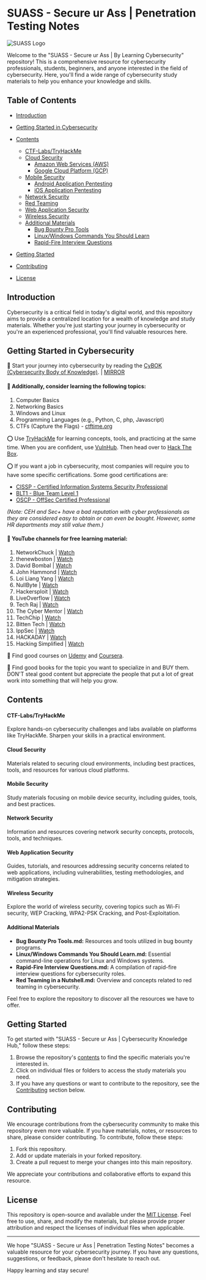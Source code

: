 # SUASS - Secure ur Ass | Penetration Testing Notes

![SUASS Logo](https://github.com/GTekSD/SUASS/assets/55411358/91eaf0d2-6c00-48e9-9dd1-b0e315230949) <!-- logo or banner here -->

Welcome to the "SUASS - Secure ur Ass | By Learning Cybersecurity" repository! This is a comprehensive resource for cybersecurity professionals, students, beginners, and anyone interested in the field of cybersecurity. Here, you'll find a wide range of cybersecurity study materials to help you enhance your knowledge and skills.

## Table of Contents
- [Introduction](#introduction)
- [Getting Started in Cybersecurity](#getting-started-in-cybersecurity)
- [Contents](#contents)
  - [CTF-Labs/TryHackMe](./CTF-Labs/TryHackMe)
  - [Cloud Security](./Cloud%20Security)
    - [Amazon Web Services (AWS)](./Cloud%20Security/Amazon%20Web%20Services%20(AWS))
    - [Google Cloud Platform (GCP)](./Cloud%20Security/Google%20Cloud%20Platform%20(GCP))
  - [Mobile Security](./Mobile%20Security)
    - [Android Application Pentesting](./Mobile%20Security/Android%20Application%20Pentesting)
    - [iOS Application Pentesting](./Mobile%20Security/iOS%20Application%20Pentesting)
  - [Network Security](./Network%20Security)
  - [Red Teaming](./Red%20Team)
  - [Web Application Security](./Web%20Application%20Security)
  - [Wireless Security](./Wireless%20Security)
  - [Additional Materials](#additional-materials)
    - [Bug Bounty Pro Tools](./Bug-Bounty-Pro-Tools.md)
    - [Linux/Windows Commands You Should Learn](./LinuxWin%20cmds%20u%20better%20learn.md)
    - [Rapid-Fire Interview Questions](./Rapid-Fire_Interview-questions.md)
    
- [Getting Started](#getting-started)
- [Contributing](#contributing)
- [License](#license)

## Introduction

Cybersecurity is a critical field in today's digital world, and this repository aims to provide a centralized location for a wealth of knowledge and study materials. Whether you're just starting your journey in cybersecurity or you're an experienced professional, you'll find valuable resources here.

## Getting Started in Cybersecurity

🔱 Start your journey into cybersecurity by reading the [CyBOK (Cybersecurity Body of Knowledge)](https://www.cybok.org/media/downloads/CyBOK_v1.1.0.pdf). | [MIRROR](./CyBOK_v1.1.0.pdf)

#### 🔱 Additionally, consider learning the following topics:
1. Computer Basics  
2. Networking Basics
3. Windows and Linux 
4. Programming Languages (e.g., Python, C, php, Javascript)
5. CTFs (Capture the Flags) - [ctftime.org](https://ctftime.org/)

⭕️ Use [TryHackMe](https://tryhackme.com/) for learning concepts, tools, and practicing at the same time. When you are confident, use [VulnHub](https://www.vulnhub.com/). Then head over to [Hack The Box](https://www.hackthebox.eu/).

⭕️ If you want a job in cybersecurity, most companies will require you to have some specific certifications. Some good certifications are:
- [CISSP - Certified Information Systems Security Professional](https://www.isc2.org/Certifications/CISSP)
- [BLT1 - Blue Team Level 1](https://securityblue.team/certifications/) 
- [OSCP - OffSec Certified Professional](https://www.offensive-security.com/pwk-oscp/) 

_(Note: CEH and Sec+ have a bad reputation with cyber professionals as they are considered easy to obtain or can even be bought. However, some HR departments may still value them.)_

#### 🔱 YouTube channels for free learning material:
1. NetworkChuck | [Watch](https://www.youtube.com/@NetworkChuck)
2. thenewboston | [Watch](https://www.youtube.com/@thenewboston)
3. David Bombal | [Watch](https://www.youtube.com/@davidbombal)
4. John Hammond | [Watch](https://www.youtube.com/@_JohnHammond)
5. Loi Liang Yang | [Watch](https://www.youtube.com/@LoiLiangYang)
6. NullByte | [Watch](https://www.youtube.com/@NullByteWHT)
7. Hackersploit | [Watch](https://www.youtube.com/@HackerSploit)
8. LiveOverflow | [Watch](https://www.youtube.com/@LiveOverflow)
9. Tech Raj | [Watch](https://www.youtube.com/@TechRaj156)
10. The Cyber Mentor | [Watch](https://www.youtube.com/@TCMSecurityAcademy)
11. TechChip | [Watch](https://www.youtube.com/@techchipnet)
12. Bitten Tech | [Watch](https://www.youtube.com/@BittenTech)
13. IppSec | [Watch](https://www.youtube.com/@ippsec)
14. HACKADAY | [Watch](https://www.youtube.com/@hackaday)
15. Hacking Simplified | [Watch](https://www.youtube.com/@HackingSimplifiedAS)

🔱 Find good courses on [Udemy](https://www.udemy.com/) and [Coursera](https://www.coursera.org/).

🔱 Find good books for the topic you want to specialize in and BUY them. DON'T steal good content but appreciate the people that put a lot of great work into something that will help you grow.

## Contents

#### CTF-Labs/TryHackMe

Explore hands-on cybersecurity challenges and labs available on platforms like TryHackMe. Sharpen your skills in a practical environment.

#### Cloud Security

Materials related to securing cloud environments, including best practices, tools, and resources for various cloud platforms.

#### Mobile Security

Study materials focusing on mobile device security, including guides, tools, and best practices.

#### Network Security

Information and resources covering network security concepts, protocols, tools, and techniques.

#### Web Application Security

Guides, tutorials, and resources addressing security concerns related to web applications, including vulnerabilities, testing methodologies, and mitigation strategies.

#### Wireless Security

Explore the world of wireless security, covering topics such as Wi-Fi security, WEP Cracking, WPA2-PSK Cracking, and Post-Exploitation.

#### Additional Materials

- **Bug Bounty Pro Tools.md:** Resources and tools utilized in bug bounty programs.
- **Linux/Windows Commands You Should Learn.md:** Essential command-line operations for Linux and Windows systems.
- **Rapid-Fire Interview Questions.md:** A compilation of rapid-fire interview questions for cybersecurity roles.
- **Red Teaming in a Nutshell.md:** Overview and concepts related to red teaming in cybersecurity.

Feel free to explore the repository to discover all the resources we have to offer.

## Getting Started

To get started with "SUASS - Secure ur Ass | Cybersecurity Knowledge Hub," follow these steps:

1. Browse the repository's [contents](#contents) to find the specific materials you're interested in.
2. Click on individual files or folders to access the study materials you need.
3. If you have any questions or want to contribute to the repository, see the [Contributing](#contributing) section below.

## Contributing

We encourage contributions from the cybersecurity community to make this repository even more valuable. If you have materials, notes, or resources to share, please consider contributing. To contribute, follow these steps:

1. Fork this repository.
2. Add or update materials in your forked repository.
3. Create a pull request to merge your changes into this main repository.

We appreciate your contributions and collaborative efforts to expand this resource.

## License

This repository is open-source and available under the [MIT License](LICENSE). Feel free to use, share, and modify the materials, but please provide proper attribution and respect the licenses of individual files when applicable.

---

We hope "SUASS - Secure ur Ass | Penetration Testing Notes" becomes a valuable resource for your cybersecurity journey. If you have any questions, suggestions, or feedback, please don't hesitate to reach out.

Happy learning and stay secure!
